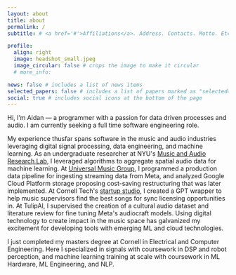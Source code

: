 ```yaml
---
layout: about
title: about
permalink: /
subtitle: # <a href='#'>Affiliations</a>. Address. Contacts. Motto. Etc.

profile:
  align: right
  image: headshot_small.jpeg
  image_circular: false # crops the image to make it circular
  # more_info:

news: false # includes a list of news items
selected_papers: false # includes a list of papers marked as "selected={true}"
social: true # includes social icons at the bottom of the page
---
```

Hi, I’m Aidan — a programmer with a passion for data driven processes and audio. I am currently seeking a full time software engineering role.

My experience thusfar spans software in the music and audio industries leveraging digital signal processing, data engineering, and machine learning. As an undergraduate researcher at NYU's [Music and Audio Research Lab](https://steinhardt.nyu.edu/marl), I leveraged algorithms to aggregate spatial audio data for machine learning. At [Universal Music Group](https://www.universalmusic.com), I programmed a production data pipeline for ingesting streaming data from Meta, and analyzed Google Cloud Platform storage proposing cost-saving restructuring that was later implemented. At Cornell Tech's [startup studio](https://tech.cornell.edu/studio/curriculum/), I created a GPT wrapper to help music supervisors find the best songs for sync licensing opportunities in. At TulipAI, I supervised the creation of a cultural audio dataset and literature review for fine tuning Meta's audiocraft models. Using digital technology to create impact in the music space has galvanized my excitement for developing tools with emerging ML and cloud technologies.

I just completed my masters degree at Cornell in Electrical and Computer Engineering. Here I specialized in signals with coursework in DSP and robot perception, and machine learning training at scale with coursework in ML Hardware, ML Engineering, and NLP. 

<!-- Write your biography here. Tell the world about yourself. Link to your favorite [subreddit](http://reddit.com). You can put a picture in, too. The code is already in, just name your picture `prof_pic.jpg` and put it in the `img/` folder.

Put your address / P.O. box / other info right below your picture. You can also disable any of these elements by editing `profile` property of the YAML header of your `_pages/about.md`. Edit `_bibliography/papers.bib` and Jekyll will render your [publications page](/al-folio/publications/) automatically.

Link to your social media connections, too. This theme is set up to use [Font Awesome icons](https://fontawesome.com/) and [Academicons](https://jpswalsh.github.io/academicons/), like the ones below. Add your Facebook, Twitter, LinkedIn, Google Scholar, or just disable all of them. -->
